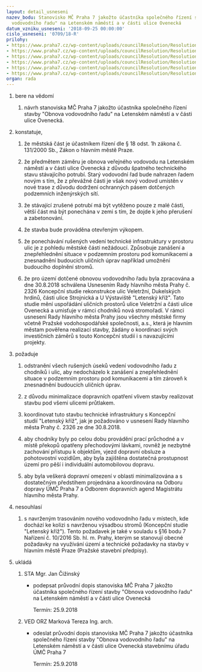 ```yaml
---
layout: detail_usneseni
nazev_bodu: Stanovisko MČ Praha 7 jakožto účastníka společného řízení stavby "Obnova
  vodovodního řadu" na Letenském náměstí a v části ulice Ovenecká
datum_vzniku_usneseni: '2018-09-25 00:00:00'
cislo_usneseni: '0709/18-R'
prilohy:
- https://www.praha7.cz/wp-content/uploads/councilResolution/Resolutions/30257/export/c1duvodovazprava~395104.docx
- https://www.praha7.cz/wp-content/uploads/councilResolution/Resolutions/30257/export/c2navrhpruvodnihodopisu~395103.doc
- https://www.praha7.cz/wp-content/uploads/councilResolution/Resolutions/30257/export/c3Oznamenizahajenispolecnehorizeni~395102.pdf
- https://www.praha7.cz/wp-content/uploads/councilResolution/Resolutions/30257/export/c5Letenskykrizvyrezzdokumentace~395100.jpg
- https://www.praha7.cz/wp-content/uploads/councilResolution/Resolutions/30257/export/c6UsneseniRHMP2326z20180830~395099.pdf
- https://www.praha7.cz/wp-content/uploads/councilResolution/Resolutions/30257/export/export~395385.pdf
organ: rada
---
```

<ol id="urzList" class="urzList_view"><li class="urzClass1" id=""><span name="1">bere na vědomí</span><ol class="urzOlClass decimal "><li class="urzClass2" id="" style="text-align: left;"><span><p>návrh stanoviska&nbsp;MČ Praha 7 jakožto účastníka společného řízení stavby "Obnova vodovodního řadu" na Letenském náměstí a v části ulice Ovenecká.<br></p></span></li></ol></li><li class="urzClass1" id=""><span name="50">konstatuje,</span><ol class="urzOlClass decimal " id=""><li class="urzClass2" id="" style="text-align: left;"><span><p>že městská část je účastníkem řízení dle § 18 odst. 1h zákona č. 131/2000 Sb., Zákon o hlavním městě Praze.</p></span></li><li class="urzClass2" id="" style="text-align: left;"><span><p>že předmětem záměru je obnova veřejného vodovodu na Letenském náměstí a v části ulice Ovenecká z důvodu špatného technického stavu stávajícího potrubí. Starý vodovodní řad bude nahrazen řadem novým s tím, že z převážné části je však nový vodovd umístěn v nové trase z důvodu dodržení ochranných pásem dotčených podzemních inženýrských sítí.<br></p></span></li><li class="urzClass2" id="" style="text-align: left;"><span><p>že stávající zrušené potrubí má být vytěženo pouze z malé části, větší část má být ponechána v zemi s tím, že dojde k jeho přerušení a zabetonování.<br></p></span></li><li class="urzClass2" id="" style="text-align: left;"><span><p>že stavba bude prováděna otevřeným výkopem.</p></span></li><li class="urzClass2" id="" style="text-align: left;"><span><p>že ponechávání rušených vedení technické infrastruktury v prostoru ulic je z pohledu městské části nežádoucí. Způsobuje zanášení a znepřehlednění situace v podzemním prostoru pod komunikacemi a znesnadnění budoucích uličních úprav například umožnění budoucího doplnění stromů.</p></span></li><li class="urzClass2" id="" style="text-align: left;"><span><p>že pro území dotčené obnovou vodovodního řadu byla zpracována a dne 30.8.2018 schválena Usnesením Rady hlavního města Prahy č. 2326 Koncepční studie rekonstrukce ulic Veletržní, Dukelských hrdinů, části ulice Strojnická a U Výstaviště "Letenský kříž". Tato studie mění uspořádání uličních prostorů ulice Veletržní a části ulice Ovenecká a umisťuje v rámci chodníků nová stromořadí. V rámci usnesení Rady hlavního města Prahy jsou všechny městské firmy včetně Pražské vodohospodářské společnosti, a.s., která je hlavním městam pověřena realizací stavby, žádány o koordinaci svých investičních záměrů s touto Koncepční studií i s navazujícími projekty.<br></p></span></li></ol></li><li class="urzClass1" id=""><span name="62">požaduje</span><ol class="urzOlClass decimal " id=""><li class="urzClass2" id="" style="text-align: left;"><span><p>odstranění všech rušených úseků vedení vodovodního řadu z chodníků i ulic, aby nedocházelo k zanášení a znepřehlednění situace v podzemním prostoru pod komunikacemi a tím zároveň k znesnadnění budoucích uličních úprav.<br></p></span></li><li class="urzClass2" id="" style="text-align: left;"><span><p>z důvodu minimalizace dopravních opatření vlivem stavby realizovat stavbu pod všemi ulicemi průtlakem.</p></span></li><li class="urzClass2" id="" style="text-align: left;"><span><p>koordinovat tuto stavbu technické infrastruktury s Koncepční studií&nbsp;"Letenský kříž", jak je požadováno v usnesení Rady hlavního města Prahy č. 2326 ze dne 30.8.2018. <br></p></span></li><li class="urzClass2" id="" style="text-align: left;"><span><p>aby chodníky byly po celou dobu provádění prací průchodné a v místě překopů opatřeny přechodovými lávkami, rovněž je nezbytné zachování přístupu k objektům, vjezd dopravní obsluze a pohotovostní vozidlům, aby byla zajištěna dostatečná prostupnost území pro pěší i individuální automobilovou dopravu.<br></p></span></li><li class="urzClass2" id="" style="text-align: left;"><span><p>aby byla veškerá dopravní omezení v oblasti minimalizována a s dostatečným předstihem projednána a koordinována na Odboru dopravy ÚMČ Praha 7 a Odborem dopravních agend Magistrátu hlavního města Prahy.<br></p></span></li></ol></li><li class="urzClass1" id=""><span name="11">nesouhlasí</span><ol class="urzOlClass decimal "><li class="urzClass2" id="" style="text-align: left;"><span><p>s navrženým trasováním nového vodovodního řadu v místech, kde dochází ke kolizi s navrženou výsadbou stromů (Koncepční studie "Letenský kříž"). Tento požadavek je také v souladu s §16 bodu 7 Nařízení č. 10/2016 Sb. hl. m. Prahy, kterým se stanovují obecné požadavky na využívání území a technické požadavky na stavby v hlavním městě Praze (Pražské stavební předpisy).</p></span></li></ol></li><li class="urzClass1" id="urzUkoly"><span name="1">ukládá</span><ol class="urzOlClass"><li class="urzClass2"><span><p>STA Mgr. Jan Čižinský</p></span><ul class="urzUlClass"><li class="urzClass3"><span><p>podepsat průvodní dopis stanoviska MČ Praha 7 jakožto účastníka společného řízení stavby "Obnova vodovodního řadu" na Letenském náměstí a v části ulice Ovenecká</p></span><span class="urzUkolTermin">  Termín:&nbsp;25.9.2018</span></li></ul></li><li class="urzClass2"><span><p>VED ORZ Marková Tereza Ing. arch.</p></span><ul class="urzUlClass"><li class="urzClass3"><span><p>odeslat průvodní dopis stanoviska MČ Praha 7 jakožto účastníka společného řízení stavby "Obnova vodovodního řadu" na Letenském náměstí a v části ulice Ovenecká stavebnímu úřadu ÚMČ Praha 7</p></span><span class="urzUkolTermin">  Termín:&nbsp;25.9.2018</span></li></ul></li></ol></li></ol>